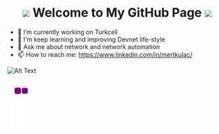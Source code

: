 <h1 align="center">
  <img src="https://cdn4.vectorstock.com/i/1000x1000/79/63/round-icon-program-code-structure-html-vector-28707963.jpg" width="35">
  Welcome to My GitHub Page
  <img src="https://cdn4.vectorstock.com/i/1000x1000/79/63/round-icon-program-code-structure-html-vector-28707963.jpg" width="33">
</h1>

- 🔭 I’m currently working on Turkcell
- 🌱 I'm keep learning and improving Devnet life-style
- 💬 Ask me about network and network automation
- 📫 How to reach me: https://www.linkedin.com/in/mertkulac/

![Alt Text](https://68.media.tumblr.com/fe195e9db7b66a729194a43370a21795/tumblr_oja6h1f90C1rzss56o1_500.gif)

![snake gif](https://github.com/MertKulac/MertKulac/blob/output/github-contribution-grid-snake.gif)

